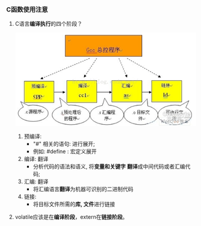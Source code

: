 ### C函数使用注意

1. C语言**编译执行**的四个阶段？

    ![Cobject_link.png](/8.1Dji大疆/Cobject_link.png)

   1. 预编译:
      - "#" 相关的语句: 进行展开;
      - 例如: #define : 宏定义展开
   2. 编译: 翻译
      - 分析代码的语法和语义, 将**变量和关键字** **翻译**成中间代码或者汇编代码;
   3. 汇编: 翻译
      - 将汇编语言**翻译**为机器可识别的二进制代码
   4. 链接: 
      - 将目标文件所需的**库, 文件**进行链接

2. volatile应该是在**编译阶段**，extern在**链接阶段**。

